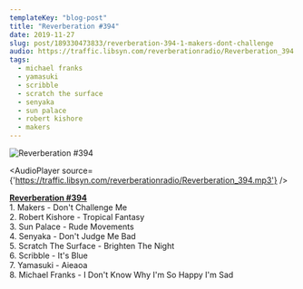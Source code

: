 ```yaml
---
templateKey: "blog-post"
title: "Reverberation #394"
date: 2019-11-27
slug: post/189330473833/reverberation-394-1-makers-dont-challenge
audio: https://traffic.libsyn.com/reverberationradio/Reverberation_394.mp3
tags:
  - michael franks
  - yamasuki
  - scribble
  - scratch the surface
  - senyaka
  - sun palace
  - robert kishore
  - makers
---
```


![Reverberation #394](https://66.media.tumblr.com/7a72f9459f1d1835ae2feab59d4b37dc/2ac83a0df242e596-32/s512x512u_c1/416902e41ec0f3b6b357ddf52f814f5a3e27d7f2.jpg)

<AudioPlayer source={'https://traffic.libsyn.com/reverberationradio/Reverberation_394.mp3'} />

<p><b><a href="https://traffic.libsyn.com/reverberationradio/Reverberation_394.mp3">Reverberation #394</a></b><br />1. Makers &lrm;- Don't Challenge Me&nbsp;<br />2. Robert Kishore - Tropical Fantasy&nbsp;<br />3. Sun Palace - Rude Movements&nbsp;<br />4. Senyaka - Don't Judge Me Bad&nbsp;<br />5. Scratch The Surface - Brighten The Night&nbsp;<br />6. Scribble - It's Blue&nbsp;<br />7. Yamasuki - Aieaoa&nbsp;<br />8. Michael Franks - I Don't Know Why I'm So Happy I'm Sad</p>
